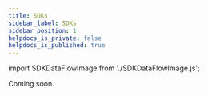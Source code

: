 ```yaml
---
title: SDKs
sidebar_label: SDKs
sidebar_position: 1
helpdocs_is_private: false
helpdocs_is_published: true
---
```


import SDKDataFlowImage from './SDKDataFlowImage.js';

<SDKDataFlowImage />

Coming soon.
